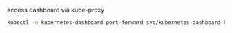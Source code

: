 access dashboard via kube-proxy

```bash
kubectl -n kubernetes-dashboard port-forward svc/kubernetes-dashboard-kong-proxy 8443:443
```